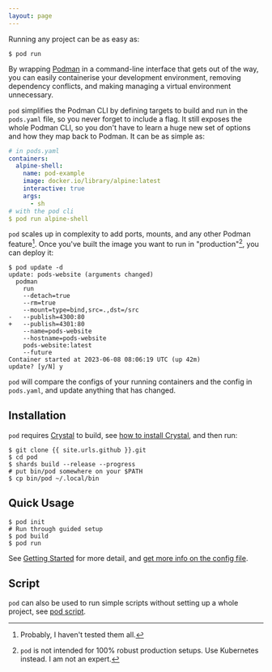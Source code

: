```yaml
---
layout: page
---
```


Running any project can be as easy as:

```shell
$ pod run
```

By wrapping [Podman][podman] in a command-line interface that gets out of the way, you can easily containerise your development environment, removing dependency conflicts, and making managing a virtual environment unnecessary.

[podman]: http://podman.io/

`pod` simplifies the Podman CLI by defining targets to build and run in the `pods.yaml` file, so you never forget to include a flag. It still exposes the whole Podman CLI, so you don't have to learn a huge new set of options and how they map back to Podman. It can be as simple as:

```yaml
# in pods.yaml
containers:
  alpine-shell:
    name: pod-example
    image: docker.io/library/alpine:latest
    interactive: true
    args:
      - sh
# with the pod cli
$ pod run alpine-shell
```

`pod` scales up in complexity to add ports, mounts, and any other Podman feature[^not-all-features]. Once you've built the image you want to run in "production"[^not-actually], you can deploy it:

[^not-all-features]: Probably, I haven't tested them all.
[^not-actually]: `pod` is not intended for 100% robust production setups. Use Kubernetes instead. I am not an expert.

```shell
$ pod update -d
update: pods-website (arguments changed)
  podman
    run
    --detach=true
    --rm=true
    --mount=type=bind,src=.,dst=/src
-   --publish=4300:80
+   --publish=4301:80
    --name=pods-website
    --hostname=pods-website
    pods-website:latest
    --future
Container started at 2023-06-08 08:06:19 UTC (up 42m)
update? [y/N] y
```

`pod` will compare the configs of your running containers and the config in `pods.yaml`, and update anything that has changed.


## Installation

`pod` requires [Crystal][crystal] to build, see [how to install Crystal][crystal-install], and then run:

[crystal]: https://crystal-lang.org
[crystal-install]: https://crystal-lang.org/install/

```shell
$ git clone {{ site.urls.github }}.git
$ cd pod
$ shards build --release --progress
# put bin/pod somewhere on your $PATH
$ cp bin/pod ~/.local/bin
```

## Quick Usage

```shell
$ pod init
# Run through guided setup
$ pod build
$ pod run
```

See [Getting Started](/examples/getting-started) for more detail, and [get more info on the config file](/examples/config).

## Script

`pod` can also be used to run simple scripts without setting up a whole project, see [pod script](/examples/script).
